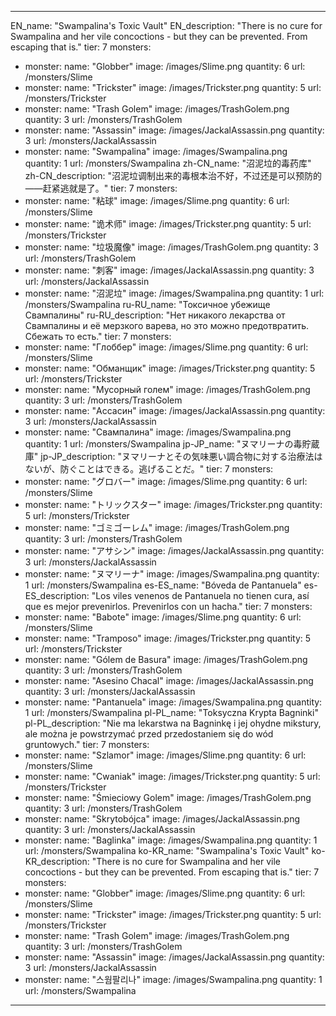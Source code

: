 ---

EN_name: "Swampalina's Toxic Vault"
EN_description: "There is no cure for Swampalina and her vile concoctions - but they can be prevented. From escaping that is."
tier: 7
monsters:
  - monster:
    name: "Globber"
    image: /images/Slime.png
    quantity: 6
    url: /monsters/Slime
  - monster:
    name: "Trickster"
    image: /images/Trickster.png
    quantity: 5
    url: /monsters/Trickster
  - monster:
    name: "Trash Golem"
    image: /images/TrashGolem.png
    quantity: 3
    url: /monsters/TrashGolem
  - monster:
    name: "Assassin"
    image: /images/JackalAssassin.png
    quantity: 3
    url: /monsters/JackalAssassin
  - monster:
    name: "Swampalina"
    image: /images/Swampalina.png
    quantity: 1
    url: /monsters/Swampalina
zh-CN_name: "沼泥垃的毒药库"
zh-CN_description: "沼泥垃调制出来的毒根本治不好，不过还是可以预防的——赶紧逃就是了。"
tier: 7
monsters:
  - monster:
    name: "粘球"
    image: /images/Slime.png
    quantity: 6
    url: /monsters/Slime
  - monster:
    name: "诡术师"
    image: /images/Trickster.png
    quantity: 5
    url: /monsters/Trickster
  - monster:
    name: "垃圾魔像"
    image: /images/TrashGolem.png
    quantity: 3
    url: /monsters/TrashGolem
  - monster:
    name: "刺客"
    image: /images/JackalAssassin.png
    quantity: 3
    url: /monsters/JackalAssassin
  - monster:
    name: "沼泥垃"
    image: /images/Swampalina.png
    quantity: 1
    url: /monsters/Swampalina
ru-RU_name: "Токсичное убежище Свампалины"
ru-RU_description: "Нет никакого лекарства от Свампалины и её мерзкого варева, но это можно предотвратить. Сбежать то есть."
tier: 7
monsters:
  - monster:
    name: "Глоббер"
    image: /images/Slime.png
    quantity: 6
    url: /monsters/Slime
  - monster:
    name: "Обманщик"
    image: /images/Trickster.png
    quantity: 5
    url: /monsters/Trickster
  - monster:
    name: "Мусорный голем"
    image: /images/TrashGolem.png
    quantity: 3
    url: /monsters/TrashGolem
  - monster:
    name: "Ассасин"
    image: /images/JackalAssassin.png
    quantity: 3
    url: /monsters/JackalAssassin
  - monster:
    name: "Свампалина"
    image: /images/Swampalina.png
    quantity: 1
    url: /monsters/Swampalina
jp-JP_name: "ヌマリーナの毒貯蔵庫"
jp-JP_description: "ヌマリーナとその気味悪い調合物に対する治療法はないが、防ぐことはできる。逃げることだ。"
tier: 7
monsters:
  - monster:
    name: "グロバー"
    image: /images/Slime.png
    quantity: 6
    url: /monsters/Slime
  - monster:
    name: "トリックスター"
    image: /images/Trickster.png
    quantity: 5
    url: /monsters/Trickster
  - monster:
    name: "ゴミゴーレム"
    image: /images/TrashGolem.png
    quantity: 3
    url: /monsters/TrashGolem
  - monster:
    name: "アサシン"
    image: /images/JackalAssassin.png
    quantity: 3
    url: /monsters/JackalAssassin
  - monster:
    name: "ヌマリーナ"
    image: /images/Swampalina.png
    quantity: 1
    url: /monsters/Swampalina
es-ES_name: "Bóveda de Pantanuela"
es-ES_description: "Los viles venenos de Pantanuela no tienen cura, así que es mejor prevenirlos. Prevenirlos con un hacha."
tier: 7
monsters:
  - monster:
    name: "Babote"
    image: /images/Slime.png
    quantity: 6
    url: /monsters/Slime
  - monster:
    name: "Tramposo"
    image: /images/Trickster.png
    quantity: 5
    url: /monsters/Trickster
  - monster:
    name: "Gólem de Basura"
    image: /images/TrashGolem.png
    quantity: 3
    url: /monsters/TrashGolem
  - monster:
    name: "Asesino Chacal"
    image: /images/JackalAssassin.png
    quantity: 3
    url: /monsters/JackalAssassin
  - monster:
    name: "Pantanuela"
    image: /images/Swampalina.png
    quantity: 1
    url: /monsters/Swampalina
pl-PL_name: "Toksyczna Krypta Bagninki"
pl-PL_description: "Nie ma lekarstwa na Bagninkę i jej ohydne mikstury, ale można je powstrzymać przed przedostaniem się do wód gruntowych."
tier: 7
monsters:
  - monster:
    name: "Szlamor"
    image: /images/Slime.png
    quantity: 6
    url: /monsters/Slime
  - monster:
    name: "Cwaniak"
    image: /images/Trickster.png
    quantity: 5
    url: /monsters/Trickster
  - monster:
    name: "Śmieciowy Golem"
    image: /images/TrashGolem.png
    quantity: 3
    url: /monsters/TrashGolem
  - monster:
    name: "Skrytobójca"
    image: /images/JackalAssassin.png
    quantity: 3
    url: /monsters/JackalAssassin
  - monster:
    name: "Baglinka"
    image: /images/Swampalina.png
    quantity: 1
    url: /monsters/Swampalina
ko-KR_name: "Swampalina's Toxic Vault"
ko-KR_description: "There is no cure for Swampalina and her vile concoctions - but they can be prevented. From escaping that is."
tier: 7
monsters:
  - monster:
    name: "Globber"
    image: /images/Slime.png
    quantity: 6
    url: /monsters/Slime
  - monster:
    name: "Trickster"
    image: /images/Trickster.png
    quantity: 5
    url: /monsters/Trickster
  - monster:
    name: "Trash Golem"
    image: /images/TrashGolem.png
    quantity: 3
    url: /monsters/TrashGolem
  - monster:
    name: "Assassin"
    image: /images/JackalAssassin.png
    quantity: 3
    url: /monsters/JackalAssassin
  - monster:
    name: "스웜팔리나"
    image: /images/Swampalina.png
    quantity: 1
    url: /monsters/Swampalina
---